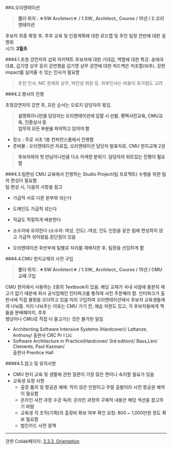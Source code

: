 ##4.오리엔테이션

>**폴더 위치 : ★SW Architect★ / 1.SW_ Architect_ Course / 15년 / 2.오리엔테이션**

후보자 최종 확정 후, 추후 교육 및 인증계획에 대한 로드맵 및 추진 일정 전반에 대한 설명회  
시기: **3월초**


###4.1.초청 강연자의 섭외
아키텍트 후보자에 대한 기대감, 역할에 대한 특강. 송태국 대표, 김기영 상무 등이 강연했음
김기영 상무 강연에 대한 피드백은 저조함(비추). 강한 impact를 실어줄 수 있는 인사가 필요함

> 추천 인사: MC 한재희 상무, 박인성 위원 등. 외부인사는 비용이 추가됨도 고려


###4.2.행사의 진행 

초청강연자의 강연 후, 모든 순서는 오로지 담당자의 몫임. 

>**설명회이니만큼 담당자는 오리엔테이션에 임할 시 선발, 평택사전교육, CMU교육, 인증심사 등  
>업무의 모든 부분을 파악하고 있어야 함**

- 장소 : 주로 서초 1층 컨퍼런스룸에서 진행함
- 준비물 : 오리엔테이션 자료집, 오리엔테이션 담당자 발표자료, CMU 현지교재 2권

>**후보자와의 첫 만남이니만큼 다소 어색한 분위기. 담당자의 위트있는 진행이 필요함**
>
		

###4.3.팀편성
CMU 교육에서 진행하는 Studio Project(팀 프로젝트) 수행을 위한 팀의 편성이 필요함  
팀 편성 시, 다음의 사항을 참고

- 가급적 서로 다른 본부와 섞는다
- 도메인도 가급적 섞는다
- 직급도 적절하게 배분한다
- 소수자에 유의한다 (소수자: 여성, 인도)
:여성, 인도 인원을 같은 팀에 편성하지 않고 가급적 섞어왔음.장단점이 있음

- 오리엔테이션 후반부에 팀별로 자리를 재배치한 후, 팀장을 선임하게 함


###4.4.CMU 현지교재의 사전 구입

>**폴더 위치 : ★SW Architect★ / 1.SW_ Architect_ Course / 15년 / CMU 교재 구입**

CMU 현지에서 사용하는 2종의 Textbook이 있음. 해당 교재가 국내 서점에 충분히 재고가 없기 때문에
회사 공식업체인 인터파크를 통하여 사전 주문해야 함. 인터파크가 출판사에 직접 물량을 오더하고 있음
미리 구입하여 오리엔테이션에서 후보자 교육생들에게 나눠줌.
미리 나눠주는 이유는 CMU 가기 전, 예습 차원도 있고, 각 후보자들에게 책들을 분배해야지, 추후  
행낭이나 CMU로 직접 다 들고가는 것은 불가한 일임
  
- Architecting Software Intensive Systems (Hardcover)/ Lattanze, Anthony/ 출판사 CRC Pr I Llc  
- Software Architecture in Practice(Hardcover/ 3rd edition)/ Bass,Len/ Clements, Paul Kazman/   
출판사 Prentice Hall


####4.5.참고 및 유의사항  
- CMU 현지 교육 및 생활에 관한 질문이 가장 많은 편이니 숙지할 필요가 있음 
- 교육생 요청 사항
	- 출장 품의 및 항공권 예매: 적지 않은 인원이고 주말 출발이라 사전 항공권 예약이 필요함
	- 온라인 사전 과정 수강 독려: 온라인 과정의 구체적 내용은 해당 섹션을 참고하기 바람
	- 교육생 각 조직(기획)의 출장비 확보 여부 확인 요청: 800 ~ 1,000만원 정도 확보 필요함 
	- 법인카드 사전 증액 

---

관련 Collab페이지:
[3.3.3. Orientation](http://collab.lge.com/main/pages/viewpage.action?pageId=319383259)